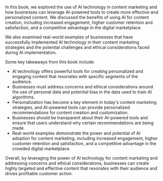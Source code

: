 

In this book, we explored the use of AI technology in content marketing and how businesses can leverage AI-powered tools to create more effective and personalized content. We discussed the benefits of using AI for content creation, including increased engagement, higher customer retention and satisfaction, and a competitive advantage in the digital marketplace.

We also examined real-world examples of businesses that have successfully implemented AI technology in their content marketing strategies and the potential challenges and ethical considerations faced during AI implementation.

Some key takeaways from this book include:

* AI technology offers powerful tools for creating personalized and engaging content that resonates with specific segments of the audience.
* Businesses must address concerns and ethical considerations around the use of personal data and potential bias in the data used to train AI algorithms.
* Personalization has become a key element in today's content marketing strategies, and AI-powered tools can provide personalized recommendations for content creation and customization.
* Businesses should be transparent about their AI-powered tools and ensure that users understand why certain recommendations are being made.
* Real-world examples demonstrate the power and potential of AI adoption for content marketing, including increased engagement, higher customer retention and satisfaction, and a competitive advantage in the crowded digital marketplace.

Overall, by leveraging the power of AI technology for content marketing and addressing concerns and ethical considerations, businesses can create highly targeted and effective content that resonates with their audience and drives profitable customer action.
